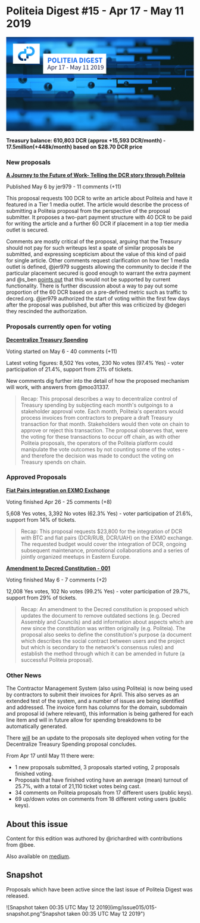 # Politeia Digest #15 - Apr 17 - May 11 2019

![Image credit: @30000fps](img/issue015/015-title.png "Image credit: @30000fps")

**Treasury balance: 610,803 DCR (approx +15,593 DCR/month) - $17.5 million (+$448k/month) based on $28.70 DCR price**

### New proposals

**[A Journey to the Future of Work- Telling the DCR story through Politeia](https://proposals.decred.org/proposals/b9f342a0f917abb7a2ab25d5ed0aca63c06fe6dcc9d09565a9cde3b6fe7e6737)**

Published May 6 by jer979 - 11 comments (+11)

This proposal requests 100 DCR to write an article about Politeia and have it featured in a Tier 1 media outlet. The article would describe the process of submitting a Politeia proposal from the perspective of the proposal submitter. It proposes a two-part payment structure with 40 DCR to be paid for writing the article and a further 60 DCR if placement in a top tier media outlet is secured.

Comments are mostly critical of the proposal, arguing that the Treasury should not pay for such writeups lest a spate of similar proposals be submitted, and expressing scepticism about the value of this kind of paid for single article. Other comments request clarification on how tier 1 media outlet is defined, @jer979 suggests allowing the community to decide if the particular placement secured is good enough to warrant the extra payment and @s_ben [points out](https://proposals.decred.org/proposals/b9f342a0f917abb7a2ab25d5ed0aca63c06fe6dcc9d09565a9cde3b6fe7e6737/comments/6) that this would not be supported by current functionality. There is further discussion about a way to pay out some proportion of the 60 DCR based on a pre-defined metric such as traffic to decred.org. @jer979 authorized the start of voting within the first few days after the proposal was published, but after this was criticized by @degeri they rescinded the authorization.

### Proposals currently open for voting

**[Decentralize Treasury Spending](https://proposals.decred.org/proposals/c96290a2478d0a1916284438ea2c59a1215fe768a87648d04d45f6b7ecb82c3f)**

Voting started on May 6 - 40 comments (+11)

Latest voting figures: 8,502 Yes votes, 230 No votes (97.4% Yes) - voter participation of 21.4%, support from 21% of tickets.

New comments dig further into the detail of how the proposed mechanism will work, with answers from @moo31337.

> Recap: This proposal describes a way to decentralize control of Treasury spending by subjecting each month's outgoings to a stakeholder approval vote. Each month, Politeia's operators would process invoices from contractors to prepare a draft Treasury transaction for that month. Stakeholders would then vote on chain to approve or reject this transaction. The proposal observes that, were the voting for these transactions to occur off chain, as with other Politeia proposals, the operators of the Politeia platform could manipulate the vote outcomes by not counting some of the votes - and therefore the decision was made to conduct the voting on Treasury spends on chain.

### Approved Proposals

**[Fiat Pairs integration on EXMO Exchange](https://proposals.decred.org/proposals/950e8149e594b01c010c1199233ab11e82c9da39174ba375d286dc72bb0a54d7)**

Voting finished Apr 26 - 25 comments (+8)

5,608 Yes votes, 3,392 No votes (62.3% Yes) - voter participation of 21.6%, support from 14% of tickets.

> Recap: This proposal requests $23,800 for the integration of DCR with BTC and fiat pairs (DCR/RUB, DCR/UAH) on the EXMO exchange. The requested budget would cover the integration of DCR, ongoing subsequent maintenance, promotional collaborations and a series of jointly organized meetups in Eastern Europe.

**[Amendment to Decred Constitution - 001](https://proposals.decred.org/proposals/fd56bb79e0383f40fc2d92f4473634c59f1aa0abda7aabe29079216202c83114)**

Voting finished May 6 - 7 comments (+2)

12,008 Yes votes, 102 No votes (99.2% Yes) - voter participation of 29.7%, support from 29% of tickets.

> Recap: An amendment to the Decred constitution is proposed which updates the document to remove outdated sections (e.g. Decred Assembly and Councils) and add information about aspects which are new since the constitution was written originally (e.g. Politeia). The proposal also seeks to define the constitution's purpose (a document which describes the social contract between users and the project but which is secondary to the network's consensus rules) and establish the method through which it can be amended in future (a successful Politeia proposal).

### Other News

The Contractor Management System (also using Politeia) is now being used by contractors to submit their invoices for April. This also serves as an extended test of the system, and a number of issues are being identified and addressed. The invoice form has columns for the domain, subdomain and proposal id (where relevant), this information is being gathered for each line item and will in future allow for spending breakdowns to be automatically generated.

There [will](https://matrix.to/#/!MIGqWXfLFBwhipPKYL:decred.org/$15574185127666uiujF:decred.org) be an update to the proposals site deployed when voting for the Decentralize Treasury Spending proposal concludes.

From Apr 17 until May 11 there were:

- 1 new proposals submitted, 3 proposals started voting, 2 proposals finished voting.
- Proposals that have finished voting have an average (mean) turnout of 25.7%, with a total of 21,110 ticket votes being cast.
- 34 comments on Politeia proposals from 17 different users (public keys).
- 69 up/down votes on comments from 18 different voting users (public keys).

## About this issue

Content for this edition was authored by @richardred with contributions from @bee.

Also available on [medium]({}}).

## Snapshot

Proposals which have been active since the last issue of Politeia Digest was released.

![Snapshot taken 00:35 UTC May 12 2019](img/issue015/015-snapshot.png"Snapshot taken 00:35 UTC May 12 2019")

